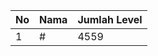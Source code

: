 | No | Nama            | Jumlah Level |
|----|-----------------|--------------|
| 1  | #    |    4559        |
